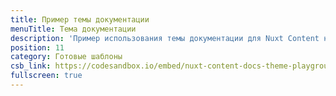 ```yaml
---
title: Пример темы документации
menuTitle: Тема документации
description: 'Пример использования темы документации для Nuxt Content на CodeSandbox.'
position: 11
category: Готовые шаблоны
csb_link: https://codesandbox.io/embed/nuxt-content-docs-theme-playground-inwxb?hidenavigation=1&theme=dark
fullscreen: true
---
```


<code-sandbox :src="csb_link"></code-sandbox>
